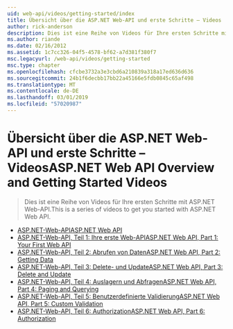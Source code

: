 ```yaml
---
uid: web-api/videos/getting-started/index
title: Übersicht über die ASP.NET Web-API und erste Schritte – Videos | Microsoft-Dokumentation
author: rick-anderson
description: Dies ist eine Reihe von Videos für Ihre ersten Schritte mit ASP.NET Web-API.
ms.author: riande
ms.date: 02/16/2012
ms.assetid: 1c7cc326-04f5-4578-bf62-a7d381f380f7
msc.legacyurl: /web-api/videos/getting-started
msc.type: chapter
ms.openlocfilehash: cfcbe3732a3e3cbd6a210839a318a17ed636d636
ms.sourcegitcommit: 24b1f6decbb17bb22a45166e5fdb0845c65af498
ms.translationtype: MT
ms.contentlocale: de-DE
ms.lasthandoff: 03/01/2019
ms.locfileid: "57020987"
---
```

<a name="aspnet-web-api-overview-and-getting-started-videos"></a><span data-ttu-id="a0cfd-103">Übersicht über die ASP.NET Web-API und erste Schritte – Videos</span><span class="sxs-lookup"><span data-stu-id="a0cfd-103">ASP.NET Web API Overview and Getting Started Videos</span></span>
====================
> <span data-ttu-id="a0cfd-104">Dies ist eine Reihe von Videos für Ihre ersten Schritte mit ASP.NET Web-API.</span><span class="sxs-lookup"><span data-stu-id="a0cfd-104">This is a series of videos to get you started with ASP.NET Web API.</span></span>


- [<span data-ttu-id="a0cfd-105">ASP.NET-Web-API</span><span class="sxs-lookup"><span data-stu-id="a0cfd-105">ASP.NET Web API</span></span>](aspnet-web-api.md)
- [<span data-ttu-id="a0cfd-106">ASP.NET-Web-API, Teil 1: Ihre erste Web-API</span><span class="sxs-lookup"><span data-stu-id="a0cfd-106">ASP.NET Web API, Part 1: Your First Web API</span></span>](your-first-web-api.md)
- [<span data-ttu-id="a0cfd-107">ASP.NET-Web-API, Teil 2: Abrufen von Daten</span><span class="sxs-lookup"><span data-stu-id="a0cfd-107">ASP.NET Web API, Part 2: Getting Data</span></span>](getting-data.md)
- [<span data-ttu-id="a0cfd-108">ASP.NET-Web-API, Teil 3: Delete- und Update</span><span class="sxs-lookup"><span data-stu-id="a0cfd-108">ASP.NET Web API, Part 3: Delete and Update</span></span>](delete-and-update.md)
- [<span data-ttu-id="a0cfd-109">ASP.NET-Web-API, Teil 4: Auslagern und Abfragen</span><span class="sxs-lookup"><span data-stu-id="a0cfd-109">ASP.NET Web API, Part 4: Paging and Querying</span></span>](paging-and-querying.md)
- [<span data-ttu-id="a0cfd-110">ASP.NET-Web-API, Teil 5: Benutzerdefinierte Validierung</span><span class="sxs-lookup"><span data-stu-id="a0cfd-110">ASP.NET Web API, Part 5: Custom Validation</span></span>](custom-validation.md)
- [<span data-ttu-id="a0cfd-111">ASP.NET-Web-API, Teil 6: Authorization</span><span class="sxs-lookup"><span data-stu-id="a0cfd-111">ASP.NET Web API, Part 6: Authorization</span></span>](authorization.md)
